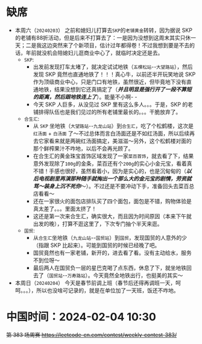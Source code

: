
# 缺席

- 本周六（`20240203`） 之前和媳妇儿打算去`SKP`的`老铺黄金`转转，因为据说 SKP 的老铺有88折活动，但是后来不打算去了：一是因为没想到这周末其实只休一天；二是我这边突然来了个新项目，估计过年都得卷！不过我想到要是不去的话，年前就没机会陪媳妇儿逛商业中心了，就临时决定还是去。
  * `SKP`:
    + 出发前发现打车太堵了，就决定试试地铁（`五棵松站`--`大望路站`），然后发现 SKP 竟然也直通地铁了！！！真心牛，以前还半开玩笑地说 SKP 作为顶级商业中心，只是门口有地铁，虽然很近，但毕竟地下没有直通地铁，结果没想到它还真搞定了（***并且明显是强行开了一段不算短的距离，然后跟地铁连上了***）。能量不小啊- -
    + 今天 SKP 人巨多，从没见过 SKP 里有这么多人。。。于是，SKP 的老铺排得队伍也是我们见过的所有老铺里最长的。。。干脆放弃了。
  * `合生汇`:
    + 从 `SKP` 坐地铁（`大望路站`--`九龙山站`）到`合生汇`，吃了个松鹤楼，这次是 `红汤面` + `白汤面` 了～不过总体而言白汤面还是不如红汤面，所以后续再去它家看来就是两碗红汤面搞定，美滋滋～另外，这个松鹤楼对面的那个鲜榨果汁不咋地，以后不会再光顾了。
    + 在合生汇的黄金珠宝首饰区域发现了一家`菜百首饰`，就去看了下，结果意外发现除了`100g`的金条，菜百还有个`200g`的实心小金元宝，看着真不错！手感也很好，虽然看着小，因为是实心的，也是沉甸甸的（***以后电视剧里再演那种随手就掏出一个那么大的金元宝的剧情，劳资就骂～装身上沉不死你***～）。不过还是不要冲动下手，准备回头去菜百总店看看～
    + 还在一家很火的面包店排队买了四个面包，面包是不错，购物体验是真太差了。。。里面太挤了！
    + 这还是第一次来合生汇，确实很大，而且因为时间原因（本来下午就出发的晚），打算不逛这里了，下次专门抽个半天来逛。
  * `国贸`:
    + 从`合生汇`坐地铁（`九龙山站`--`国贸站`）到`国贸`，发现国贸的人意外的少（指跟 SKP 比起来）。可能到国贸的时候已经晚了吧。
    + 国贸竟然也有一家老铺，新开的，进去看了看。没有主动给水，服务不到位呀～
    + 最后两人在国贸负一层的星巴克喝了点东西，休息了下，就坐地铁回去了（`国贸站`--`万寿路站`）。今天竟然全地铁出行，也挺美的其实～
- 本周日（`20240204`） 今天是春节前调上班（春节后还得再调班一天，呵呵。。。），所以也没啥可记录的，就是在单位加了一天班，饭还不咋地。

# 中国时间：2024-02-04 10:30

~~第 383 场周赛 https://leetcode-cn.com/contest/weekly-contest-383/~~
